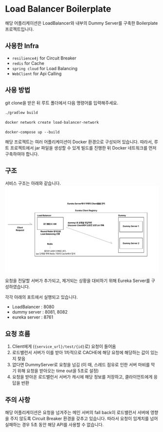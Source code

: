 # Load Balancer Boilerplate
해당 어플리케이션은 LoadBalancer와 내부의 Dummy Server를 구축한 Boilerplate 프로젝트입니다.

## 사용한 Infra
- `resilience4j` for Circuit Breaker
- `redis` for Cache
- `spring cloud` for Load Balancing
- `WebClient` for Api Calling

## 사용 방법 

git clone을 받은 뒤 루트 폴더에서 다음 명령어를 입력해주세요.
```shell
./gradlew build

docker network create load-balancer-network

docker-compose up --build
```
해당 프로젝트는 여러 어플리케이션이 Docker 환경으로 구성되어 있습니다. 
따라서, 루트 프로젝트에서 jar 파일을 생성할 수 있게 빌드를 진행한 뒤 Docker 네트워크를 먼저 구축하여야 합니다.

## 구조
서비스 구조는 아래와 같습니다.
![img.png](img.png)

요청을 전달할 서버가 추가되고, 제거되는 상황을 대비하기 위해 Eureka Server를 구성하였습니다. 

각각 아래의 포트에서 실행되고 있습니다.
- LoadBalancer : 8080
- dummy server : 8081, 8082
- eureka server : 8761 

## 요청 흐름
1. Client에게 (`{service_url}/test/{id}`로) 요청이 들어옴
2. 로드밸런서 서버가 이를 받아 1차적으로 CACHE에 해당 요청에 해당하는 값이 있는지 찾음
3. 없다면 DummyServer로 요청을 넘김 (이 때, 스레드 점유로 인한 서버 마비를 막기 위해 요청을 받아오는 time out을 5초로 설정)
4. 요청을 받아온 로드밸런서 서버가 캐시에 해당 정보를 저장하고, 클라이언트에게 응답을 반환

## 주의 사항
해당 어플리케이션은 요청을 넘겨주는 메인 서버의 fall back이 로드밸런서 서버에 영향을 주지 않도록 Circuit Breaker 환경을 갖추고 있습니다.
따라서 요청이 임계치를 넘어 실패하는 경우 5초 동안 해당 API를 사용할 수 없습니다.